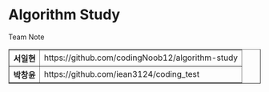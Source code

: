 # Algorithm Study
Team Note
<table border=1>
  <tr>
    <th>서일현</th>
    <td>https://github.com/codingNoob12/algorithm-study</td>
  </tr>
  <tr>
    <th>박창윤</th>
    <td>https://github.com/iean3124/coding_test</td>
  </tr>
</table>
